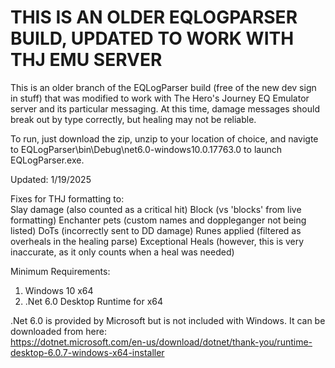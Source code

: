# THIS IS AN OLDER EQLOGPARSER BUILD, UPDATED TO WORK WITH THJ EMU SERVER

This is an older branch of the EQLogParser build (free of the new dev sign in stuff) that was modified to work with The Hero's Journey EQ Emulator server and its particular messaging. At this time, damage messages should break out by type correctly, but healing may not be reliable.

To run, just download the zip, unzip to your location of choice, and navigte to EQLogParser\bin\Debug\net6.0-windows10.0.17763.0 to launch EQLogParser.exe.

Updated: 1/19/2025

Fixes for THJ formatting to:<BR>
Slay damage (also counted as a critical hit)
Block (vs 'blocks' from live formatting)
Enchanter pets (custom names and doppleganger not being listed)
DoTs (incorrectly sent to DD damage)
Runes applied (filtered as overheals in the healing parse)
Exceptional Heals (however, this is very inaccurate, as it only counts when a heal was needed)


Minimum Requirements:
1. Windows 10 x64
2. .Net 6.0 Desktop Runtime for x64

.Net 6.0 is provided by Microsoft but is not included with Windows. It can be downloaded from here:</br>
https://dotnet.microsoft.com/en-us/download/dotnet/thank-you/runtime-desktop-6.0.7-windows-x64-installer
